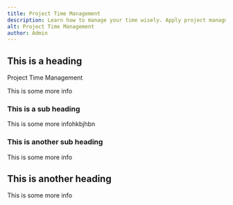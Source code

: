 ```yaml
---
title: Project Time Management
description: Learn how to manage your time wisely. Apply project managment techniques to ensure you manage your time
alt: Project Time Management
author: Admin
---
```


## This is a heading
Project Time Management

This is some more info

### This is a sub heading

This is some more infohkbjhbn

### This is another sub heading

This is some more info

## This is another heading

This is some more info

